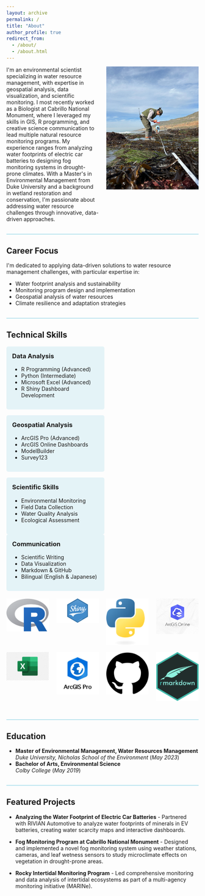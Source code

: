 ```yaml
---
layout: archive
permalink: /
title: "About"
author_profile: true
redirect_from: 
  - /about/
  - /about.html
---
```


<div style="display: flex; flex-wrap: wrap; justify-content: space-between; align-items: flex-start; margin-bottom: 30px;">
  <div style="width: 48%;">
    I'm an environmental scientist specializing in water resource management, with expertise in geospatial analysis, data visualization, and scientific monitoring. I most recently worked as a Biologist at Cabrillo National Monument, where I leveraged my skills in GIS, R programming, and creative science communication to lead multiple natural resource monitoring programs. My experience ranges from analyzing water footprints of electric car batteries to designing fog monitoring systems in drought-prone climates. With a Master's in Environmental Management from Duke University and a background in wetland restoration and conservation, I'm passionate about addressing water resource challenges through innovative, data-driven approaches.
  </div>
  <div style="width: 48%;">
    <img src="images/taro_field.jpeg" alt="Taro Field" style="width: 100%; height: auto;">
  </div>
</div>

<hr style="height: 2px; background-color: rgba(14, 161, 197, 0.3); margin: 30px 0;">

## Career Focus

I'm dedicated to applying data-driven solutions to water resource management challenges, with particular expertise in:
- Water footprint analysis and sustainability
- Monitoring program design and implementation
- Geospatial analysis of water resources
- Climate resilience and adaptation strategies

<hr style="height: 2px; background-color: rgba(14, 161, 197, 0.3); margin: 30px 0;">

## Technical Skills

<div style="display: flex; justify-content: space-between; flex-wrap: wrap; margin-bottom: 20px;">
  <div style="width: 45%; background-color: rgba(14, 161, 197, 0.1); padding: 15px; border-radius: 5px; margin-bottom: 15px;">
    <h3 style="margin-top: 0;">Data Analysis</h3>
    <ul>
      <li>R Programming (Advanced)</li>
      <li>Python (Intermediate)</li>
      <li>Microsoft Excel (Advanced)</li>
      <li>R Shiny Dashboard Development</li>
    </ul>
  </div>
  <div style="width: 45%; background-color: rgba(14, 161, 197, 0.1); padding: 15px; border-radius: 5px; margin-bottom: 15px;">
    <h3 style="margin-top: 0;">Geospatial Analysis</h3>
    <ul>
      <li>ArcGIS Pro (Advanced)</li>
      <li>ArcGIS Online Dashboards</li>
      <li>ModelBuilder</li>
      <li>Survey123</li>
    </ul>
  </div>
  <div style="width: 45%; background-color: rgba(14, 161, 197, 0.1); padding: 15px; border-radius: 5px;">
    <h3 style="margin-top: 0;">Scientific Skills</h3>
    <ul>
      <li>Environmental Monitoring</li>
      <li>Field Data Collection</li>
      <li>Water Quality Analysis</li>
      <li>Ecological Assessment</li>
    </ul>
  </div>
  <div style="width: 45%; background-color: rgba(14, 161, 197, 0.1); padding: 15px; border-radius: 5px;">
    <h3 style="margin-top: 0;">Communication</h3>
    <ul>
      <li>Scientific Writing</li>
      <li>Data Visualization</li>
      <li>Markdown & GitHub</li>
      <li>Bilingual (English & Japanese)</li>
    </ul>
  </div>
</div>

<div style="display: flex; justify-content: space-between; flex-wrap: wrap; margin-bottom: 20px;">
  <div style="width: 22%; margin-bottom: 15px; text-align: center;">
    <img src="images/R_logo.png" alt="R" style="max-width: 100%; height: auto;">
  </div>
  <div style="width: 22%; margin-bottom: 15px; text-align: center;">
    <img src="images/shiny-logo.png" alt="R Shiny" style="max-width: 100%; height: auto;">
  </div>
  <div style="width: 22%; margin-bottom: 15px; text-align: center;">
    <img src="images/python.png" alt="Python" style="max-width: 100%; height: auto;">
  </div>
  <div style="width: 22%; margin-bottom: 15px; text-align: center;">
    <img src="images/GISONLINE.jpeg" alt="GIS" style="max-width: 100%; height: auto;">
  </div>
  <div style="width: 22%; margin-bottom: 15px; text-align: center;">
    <img src="images/excel.png" alt="excel" style="max-width: 100%; height: auto;">
  </div>
  <div style="width: 22%; margin-bottom: 15px; text-align: center;">
    <img src="images/arcpro.jpeg" alt="GIS" style="max-width: 100%; height: auto;">
  </div>
  <div style="width: 22%; margin-bottom: 15px; text-align: center;">
    <img src="images/github.png" alt="github" style="max-width: 100%; height: auto;">
  </div>
  <div style="width: 22%; margin-bottom: 15px; text-align: center;">
    <img src="images/rmarkdown.png" alt="RMarkdown" style="max-width: 100%; height: auto;">
  </div>
</div>

<hr style="height: 2px; background-color: rgba(14, 161, 197, 0.3); margin: 30px 0;">

## Education
- **Master of Environmental Management, Water Resources Management**  
  *Duke University, Nicholas School of the Environment* (_May 2023_)  
- **Bachelor of Arts, Environmental Science**  
  *Colby College* (_May 2019_)  

<hr style="height: 2px; background-color: rgba(14, 161, 197, 0.3); margin: 30px 0;">

## Featured Projects

- **Analyzing the Water Footprint of Electric Car Batteries** - Partnered with RIVIAN Automotive to analyze water footprints of minerals in EV batteries, creating water scarcity maps and interactive dashboards.

- **Fog Monitoring Program at Cabrillo National Monument** - Designed and implemented a novel fog monitoring system using weather stations, cameras, and leaf wetness sensors to study microclimate effects on vegetation in drought-prone areas.

- **Rocky Intertidal Monitoring Program** - Led comprehensive monitoring and data analysis of intertidal ecosystems as part of a multi-agency monitoring initiative (MARINe).